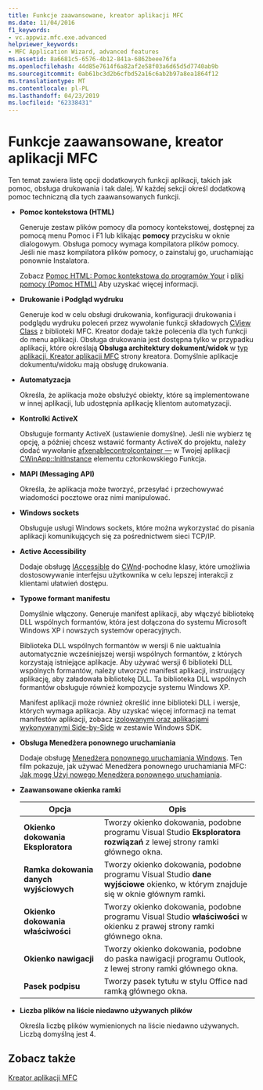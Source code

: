 ```yaml
---
title: Funkcje zaawansowane, kreator aplikacji MFC
ms.date: 11/04/2016
f1_keywords:
- vc.appwiz.mfc.exe.advanced
helpviewer_keywords:
- MFC Application Wizard, advanced features
ms.assetid: 8a6681c5-6576-4b12-841a-6862beee76fa
ms.openlocfilehash: 44d85e7614f6a82af2e58f03a6d65d5d7740ab9b
ms.sourcegitcommit: 0ab61bc3d2b6cfbd52a16c6ab2b97a8ea1864f12
ms.translationtype: MT
ms.contentlocale: pl-PL
ms.lasthandoff: 04/23/2019
ms.locfileid: "62338431"
---
```

# <a name="advanced-features-mfc-application-wizard"></a>Funkcje zaawansowane, kreator aplikacji MFC

Ten temat zawiera listę opcji dodatkowych funkcji aplikacji, takich jak pomoc, obsługa drukowania i tak dalej. W każdej sekcji określ dodatkową pomoc techniczną dla tych zaawansowanych funkcji.

- **Pomoc kontekstowa (HTML)**

   Generuje zestaw plików pomocy dla pomocy kontekstowej, dostępnej za pomocą menu Pomoc i F1 lub klikając **pomocy** przycisku w oknie dialogowym. Obsługa pomocy wymaga kompilatora plików pomocy. Jeśli nie masz kompilatora plików pomocy, o zainstaluj go, uruchamiając ponownie Instalatora.

   Zobacz [Pomoc HTML: Pomoc kontekstowa do programów Your](../../mfc/html-help-context-sensitive-help-for-your-programs.md) i [pliki pomocy (Pomoc HTML)](../../build/reference/help-files-html-help.md) Aby uzyskać więcej informacji.

- **Drukowanie i Podgląd wydruku**

   Generuje kod w celu obsługi drukowania, konfiguracji drukowania i podglądu wydruku poleceń przez wywołanie funkcji składowych [CView Class](../../mfc/reference/cview-class.md) z biblioteki MFC. Kreator dodaje także polecenia dla tych funkcji do menu aplikacji. Obsługa drukowania jest dostępna tylko w przypadku aplikacji, które określają **Obsługa architektury dokument/widok** w [typ aplikacji, Kreator aplikacji MFC](../../mfc/reference/application-type-mfc-application-wizard.md) strony kreatora. Domyślnie aplikacje dokumentu/widoku mają obsługę drukowania.

- **Automatyzacja**

   Określa, że aplikacja może obsłużyć obiekty, które są implementowane w innej aplikacji, lub udostępnia aplikację klientom automatyzacji.

- **Kontrolki ActiveX**

   Obsługuje formanty ActiveX (ustawienie domyślne). Jeśli nie wybierz tę opcję, a później chcesz wstawić formanty ActiveX do projektu, należy dodać wywołanie [afxenablecontrolcontainer —](ole-initialization.md#afxenablecontrolcontainer) w Twojej aplikacji [CWinApp::InitInstance](../../mfc/reference/cwinapp-class.md#initinstance) elementu członkowskiego Funkcja.

- **MAPI (Messaging API)**

   Określa, że aplikacja może tworzyć, przesyłać i przechowywać wiadomości pocztowe oraz nimi manipulować.

- **Windows sockets**

   Obsługuje usługi Windows sockets, które można wykorzystać do pisania aplikacji komunikujących się za pośrednictwem sieci TCP/IP.

- **Active Accessibility**

   Dodaje obsługę [IAccessible](/windows/desktop/api/oleacc/nn-oleacc-iaccessible) do [CWnd](../../mfc/reference/cwnd-class.md)-pochodne klasy, które umożliwia dostosowywanie interfejsu użytkownika w celu lepszej interakcji z klientami ułatwień dostępu.

- **Typowe formant manifestu**

   Domyślnie włączony. Generuje manifest aplikacji, aby włączyć bibliotekę DLL wspólnych formantów, która jest dołączona do systemu Microsoft Windows XP i nowszych systemów operacyjnych.

   Biblioteka DLL wspólnych formantów w wersji 6 nie uaktualnia automatycznie wcześniejszej wersji wspólnych formantów, z których korzystają istniejące aplikacje. Aby używać wersji 6 biblioteki DLL wspólnych formantów, należy utworzyć manifest aplikacji, instruujący aplikację, aby załadowała bibliotekę DLL. Ta biblioteka DLL wspólnych formantów obsługuje również kompozycje systemu Windows XP.

   Manifest aplikacji może również określić inne biblioteki DLL i wersje, których wymaga aplikacja. Aby uzyskać więcej informacji na temat manifestów aplikacji, zobacz [izolowanymi oraz aplikacjami wykonywanymi Side-by-Side](/windows/desktop/SbsCs/isolated-applications-and-side-by-side-assemblies-portal) w zestawie Windows SDK.

- **Obsługa Menedżera ponownego uruchamiania**

   Dodaje obsługę [Menedżera ponownego uruchamiania Windows](/windows/desktop/RstMgr/using-restart-manager). Ten film pokazuje, jak używać Menedżera ponownego uruchamiania MFC: [Jak mogę Użyj nowego Menedżera ponownego uruchamiania](/previous-versions/visualstudio/visual-studio-2010/dd831853(v%3dvs.100)).

- **Zaawansowane okienka ramki**

   |Opcja|Opis|
   |------------|-----------------|
   |**Okienko dokowania Eksploratora**|Tworzy okienko dokowania, podobne programu Visual Studio **Eksploratora rozwiązań** z lewej strony ramki głównego okna.|
   |**Ramka dokowania danych wyjściowych**|Tworzy okienko dokowania, podobne programu Visual Studio **dane wyjściowe** okienko, w którym znajduje się w oknie głównym ramki.|
   |**Okienko dokowania właściwości**|Tworzy okienko dokowania, podobne programu Visual Studio **właściwości** w okienku z prawej strony ramki głównego okna.|
   |**Okienko nawigacji**|Tworzy okienko dokowania, podobne do paska nawigacji programu Outlook, z lewej strony ramki głównego okna.|
   |**Pasek podpisu**|Tworzy pasek tytułu w stylu Office nad ramką głównego okna.|

- **Liczba plików na liście niedawno używanych plików**

   Określa liczbę plików wymienionych na liście niedawno używanych. Liczbą domyślną jest 4.

## <a name="see-also"></a>Zobacz także

[Kreator aplikacji MFC](../../mfc/reference/mfc-application-wizard.md)
